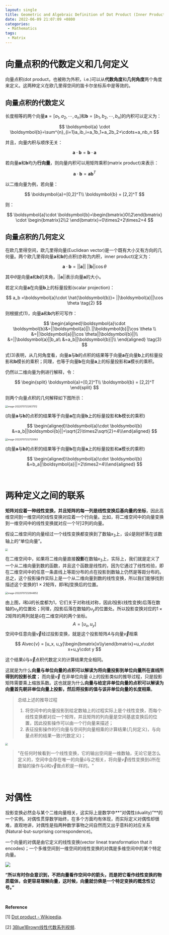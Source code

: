 ```yaml
---
layout: single
title: Geometric and Algebraic Definition of Dot Product (Inner Product)
date: 2022-06-09 21:07:09 +0800
categories: 
 - Mathematics
tags: 
 - Matrix
---
```



# 向量点积的代数定义和几何定义

向量点积(dot product，也被称为外积，i.e.)可以从**代数角度**和**几何角度**两个角度来定义。这两种定义在欧几里得空间的笛卡尔坐标系中是等效的。

## 向量点积的代数定义
长度相等的两个向量$\boldsymbol{a}=[a_1,a_2,\cdots, a_n]$和$\boldsymbol{b}=[b_1,b_2,\cdots, b_n]$的内积可以定义为：

$$
\boldsymbol{a} \cdot \boldsymbol{b}=\sum^{n}_{i=1}a_ib_i=a_1b_1+a_2b_2+\cdots+a_nb_n
$$


并且，向量内积与顺序无关：

$$
\boldsymbol{a}\cdot \boldsymbol{b}=\boldsymbol{b}\cdot \boldsymbol{a}
$$

若向量$\boldsymbol{a}$和$\boldsymbol{b}$均为**行向量**，则向量内积可以用矩阵乘积(matrix product)来表示：

$$
\boldsymbol{a}\cdot \boldsymbol{b}=\boldsymbol{a}\boldsymbol{b}^T
$$

以二维向量为例，若向量：

$$
\boldsymbol{a}=[0,2]^T\\
\boldsymbol{b} = [2,2]^T
$$

则：

$$
\boldsymbol{a}\cdot \boldsymbol{b}=\begin{bmatrix}0\\2\end{bmatrix} \cdot \begin{bmatrix}2\\2 \end{bmatrix}=0\times2+2\times2=4
$$

## 向量点积的几何定义
在欧几里得空间，欧几里得向量(Euclidean vector)是一个既有大小又有方向的几何量。两个欧几里得向量$\boldsymbol{a}$和$\boldsymbol{b}$的点积(亦称为内积，inner product)定义为：

$$
\boldsymbol{a}\cdot \boldsymbol{b}=||\boldsymbol{a}||\ ||\boldsymbol{b}||\cos \theta\tag{1}
$$

其中$\theta$是向量$\boldsymbol{a}$和$\boldsymbol{b}$的夹角，$\vert\vert\boldsymbol{a}\vert\vert$表示向量$\boldsymbol{a}$的大小。

若定义向量$\boldsymbol{a}$在向量$\boldsymbol{b}$上的标量投影(scalar projection)：

$$
a_b =\boldsymbol{a}\cdot \hat{\boldsymbol{b}}= ||\boldsymbol{a}||\cos \theta \tag{2}
$$

则根据式(1)，向量$\boldsymbol{a}$和$\boldsymbol{b}$内积可写作：

$$
\begin{aligned}\boldsymbol{a}\cdot \boldsymbol{b}&=||\boldsymbol{a}||\ ||\boldsymbol{b}||\cos \theta \\
&=||\boldsymbol{a}||\cos \theta||\boldsymbol{b}||\\
&=||\boldsymbol{a}||b_a\\
&=a_b||\boldsymbol{b}||\\
\end{aligned} \tag{3}
$$

式(3)表明，从几何角度看，向量$\boldsymbol{a}$与$\boldsymbol{b}$的点积的结果等于向量$\boldsymbol{a}$在向量$\boldsymbol{b}$上的标量投影和$\boldsymbol{b}$模长的乘积；同理，也等于向量$\boldsymbol{b}$在向量$\boldsymbol{a}$上的标量投影和$\boldsymbol{a}$模长的乘积。

仍然以二维向量为例进行解释，令：

$$
\begin{split}
\boldsymbol{a}=[0,2]^T\\
\boldsymbol{b} = [2,2]^T
\end{split}
$$

则两个向量点积的几何解释如下图所示：

<img src="https://github.com/HelloWorld-1017/blog-images/blob/main/migration/imgpersonal/image-20220707232637512.png?raw=true" alt="image-20220707232637512" style="zoom: 50%;" />

(向量$\boldsymbol{a}$与$\boldsymbol{b}$的点积的结果等于向量$\boldsymbol{a}$在向量$\boldsymbol{b}$上的标量投影和$\boldsymbol{b}$模长的乘积)

$$
\begin{aligned}\boldsymbol{a}\cdot \boldsymbol{b}
&=a_b||\boldsymbol{b}||=\sqrt{2}\times2\sqrt{2}=4\\\end{aligned}
$$

<img src="https://github.com/HelloWorld-1017/blog-images/blob/main/migration/imgpersonal/image-20220707232720063.png?raw=true" alt="image-20220707232720063" style="zoom: 50%;" />

(向量$\boldsymbol{a}$与$\boldsymbol{b}$的点积的结果等于向量$\boldsymbol{b}$在向量$\boldsymbol{a}$上的标量投影和$\boldsymbol{a}$模长的乘积)

$$
\begin{aligned}\boldsymbol{a}\cdot \boldsymbol{b}
&=b_a||\boldsymbol{a}||=2\times2=4\\\end{aligned}
$$

<br>

# 两种定义之间的联系

**矩阵对应着一种线性变换，并且矩阵的每一列是线性变换后基向量的坐标**，因此高维空间到一维空间的线性变换对应着一个行向量。比如，将二维空间中的向量变换到一维空间中的线性变换就对应一个1行2列的向量。

假设二维空间的向量经过一个线性变换都变换到了数轴$x_3$上，设$\hat{u}$是刚好落在该数轴上的“单位向量”。

<img src="https://github.com/HelloWorld-1017/blog-images/blob/main/migration/imgpersonal/image-20220707232759737.png?raw=true" style="zoom: 50%;" />

在二维空间中，如果将二维向量直接**投影**在数轴$x_3$上，实际上，我们就是定义了一个从二维向量到数的函数，并且这个函数是线性的，因为它通过了线性检验，即在二维空间中的任意一条直线上等距分布的点在投影到数轴上仍然是等距分布的。总之，这个投影操作实际上是一个从二维向量到数的线性变换，所以我们能够找到描述这个变换的$1\times2$矩阵，即$\hat{i}$和$\hat{j}$变换后的位置。

<img src="https://github.com/HelloWorld-1017/blog-images/blob/main/migration/imgpersonal/image-20220707232844852.png?raw=true" alt="image-20220707232844852" style="zoom:50%;" />

由上图，$\hat{i}$和$\hat{u}$的长度都为$1$，它们关于对称线对称，因此$\hat{i}$投影(线性变换)后落在数轴的$u_x$的位置处；同理，$\hat{j}$投影后落在数轴的$u_y$的位置处。所以投影变换对应的$1\times 2$矩阵的两列就是$\hat{u}$在二维空间的两个坐标。
$$
A=[u_x,u_y]
$$
空间中任意向量$\vec{v}$经过投影变换，就是这个投影矩阵$A$与向量$\vec{v}$相乘

$$
A\vec{v} = [u_x, u_y]\begin{bmatrix}x\\y\end{bmatrix}=u_x\cdot x+u_y\cdot y
$$

这个结果$\hat{u}$与$\vec{v}$点积代数定义的计算结果完全相同。

这就是为什么**向量与单位向量的点积可以解读为将向量投影到单位向量所在直线所得到的投影长度**；
而向量$\vec{v}$ 在非单位向量 $\hat{u}$上的投影类似的推导过程，只是投影矩阵需要乘上缩放系数。这也就是为什么**向量与给定非单位向量的点积可以解读为向量首先朝非单位向量上投影，然后将投影的值与该非单位向量的长度相乘**。

> 总结上述的推导过程
> 1. 将空间中的向量投影到给定数轴上的过程实际上是个线性变换，而每个线性变换都对应一个矩阵，并且矩阵的列向量是空间基底变换后的位置，因此投影操作可以由一个行向量来描述；
> 2. 表征投影操作的行向量与空间列向量相乘的计算结果(几何定义)，与向量点积的结果一致(代数定义)；

<img src="https://github.com/HelloWorld-1017/blog-images/blob/main/migration/imgpersonal/image-20220707232940777.png?raw=true" style="zoom:50%;" />



> "在任何时候看到一个线性变换，它的输出空间是一维数轴，无论它是怎么定义的，空间中会存在唯一的向量$\hat{u}$与之相关，将向量$\vec{v}$线性变换到$\hat{u}$所在数轴的操作与$\hat{u}$和$\vec{v}$做点积是一样的。"

<br>

# 对偶性
投影变换必然会与某个二维向量相关，这实际上是数学中**“对偶性(duality)”**的一个实例。对偶性贯穿数学始终，在多个方面均有体现，而实际定义对偶性却很难，直观地讲，对偶性是指两种数学事物之间自然而又出乎意料的对应关系(Natural-but-surprising correspondence)。

一个向量的对偶是由它定义的线性变换(vector lineat transformation that it encodes)；一个多维空间到一维空间的线性变换的对偶是多维空间中的某个特定向量。

<img src="https://github.com/HelloWorld-1017/blog-images/blob/main/migration/imgpersonal/image-20220707233025264.png?raw=true"/>

**“所以有时你会意识到，不把向量看作空间中的箭头，而是把它看作线性变换的物质载体，会更容易理解向量，这时候，向量就仿佛是一个特定变换的概念性记号。”**

<br>

**Reference**

[1]  [Dot product - Wikipedia](https://en.wikipedia.org/wiki/Dot_product).

[2]  [3Blue1Brown线性代数系列视频](https://www.bilibili.com/video/BV1ys411472E?p=1&vd_source=f209f402a13cd84c99ed077bf0b9afb9).